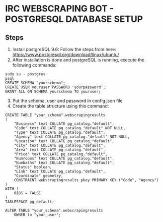# IRC WEBSCRAPING BOT - POSTGRESQL DATABASE SETUP

## Steps

1. Install postgreSQL 9.6: Follow the steps from here: https://www.postgresql.org/download/linux/ubuntu/
2. After installation is done and postgreSQL is running, execute the following commands:

```
sudo su - postgres
psql
CREATE SCHEMA "yourschema";
CREATE USER youruser PASSWORD 'yourpassword';
GRANT ALL ON SCHEMA yourschema TO youruser;

```
3. Put the schema, user and password in config.json file
4. Create the table structure using this command:

```
CREATE TABLE "your_schema".webscrapingresults
(
    "Business" text COLLATE pg_catalog."default",
    "Code" text COLLATE pg_catalog."default" NOT NULL,
    "Type" text COLLATE pg_catalog."default",
    "Agency" text COLLATE pg_catalog."default" NOT NULL,
    "Location" text COLLATE pg_catalog."default",
    "City" text COLLATE pg_catalog."default",
    "Area" text COLLATE pg_catalog."default",
    "Price" text COLLATE pg_catalog."default",
    "Numrooms" text COLLATE pg_catalog."default",
    "Numbaths" text COLLATE pg_catalog."default",
    "Status" boolean,
    "Link" text COLLATE pg_catalog."default",
    "Coordinate" geometry,
    CONSTRAINT webscrapingresults_pkey PRIMARY KEY ("Code", "Agency")
)
WITH (
    OIDS = FALSE
)
TABLESPACE pg_default;

ALTER TABLE "your_schema".webscrapingresults
    OWNER to "your_user";
```